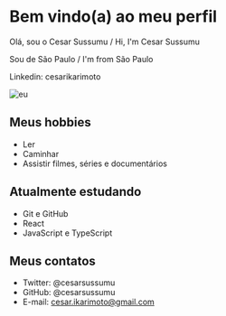 # Bem vindo(a) ao meu perfil

Olá, sou o Cesar Sussumu / Hi, I'm Cesar Sussumu

Sou de São Paulo / I'm from São Paulo

Linkedin: cesarikarimoto

![eu](https://user-images.githubusercontent.com/70071238/224495215-c95349bc-226e-4941-857c-fb9ec913bba6.jpg)

## Meus hobbies

- Ler
- Caminhar
- Assistir filmes, séries e documentários

## Atualmente estudando

- Git e GitHub
- React
- JavaScript e TypeScript

## Meus contatos

- Twitter: @cesarsussumu
- GitHub: @cesarsussumu
- E-mail: cesar.ikarimoto@gmail.com
